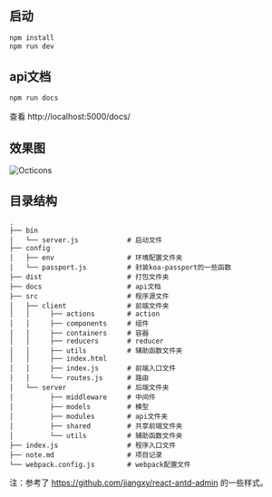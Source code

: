 ## 启动
```js
npm install
npm run dev
```

## api文档
```js
npm run docs
```
查看 http://localhost:5000/docs/

## 效果图
![Octicons](http://cdn.tycocn.com/123.gif)

## 目录结构
```
.
├── bin                      
│   └── server.js            # 启动文件
├── config                   
│   ├── env                  # 环境配置文件夹
│   └── passport.js          # 封装koa-passport的一些函数
├── dist                     # 打包文件夹
├── docs                     # api文档
├── src                      # 程序源文件         
│   ├── client               # 前端文件夹
│   │     ├── actions        # action
│   │     ├── components     # 组件
│   │     ├── containers     # 容器
│   │     ├── reducers       # reducer
│   │     ├── utils          # 辅助函数文件夹
│   │     ├── index.html         
│   │     ├── index.js       # 前端入口文件
│   │     └── routes.js      # 路由  
│   └── server               # 后端文件夹
│         ├── middleware     # 中间件
│         ├── models         # 模型
│         ├── modules        # api文件夹
│         ├── shared         # 共享前端文件夹
│         └── utils          # 辅助函数文件夹
├── index.js                 # 程序入口文件
├── note.md                  # 项目记录
└── webpack.config.js        # webpack配置文件

```

注：参考了 https://github.com/jiangxy/react-antd-admin 的一些样式。
